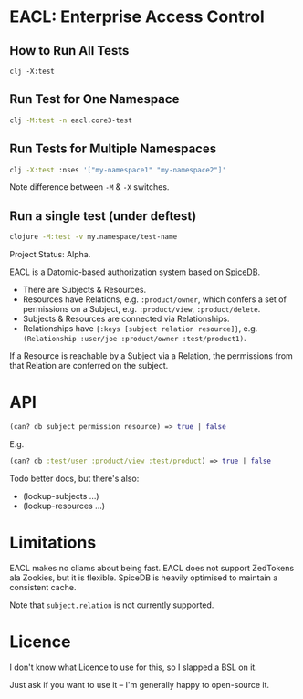 # **EACL**: Enterprise Access Control

## How to Run All Tests

```shell
clj -X:test
```
## Run Test for One Namespace

```bash
clj -M:test -n eacl.core3-test
```

## Run Tests for Multiple Namespaces

```bash
clj -X:test :nses '["my-namespace1" "my-namespace2"]'
```

Note difference between `-M` & `-X` switches.

## Run a single test (under deftest)

```bash
clojure -M:test -v my.namespace/test-name
```


Project Status: Alpha.

EACL is a Datomic-based authorization system based on [SpiceDB](https://authzed.com/spicedb).

- There are Subjects & Resources.
- Resources have Relations, e.g. `:product/owner`, which confers a set of permissions on a Subject, e.g. 
  `:product/view`, `:product/delete`.
- Subjects & Resources are connected via Relationships.
- Relationships have `{:keys [subject relation resource]}`, e.g. `(Relationship :user/joe :product/owner :test/product1)`.

If a Resource is reachable by a Subject via a Relation, the permissions from that Relation are conferred on the subject.

# API

```clojure
(can? db subject permission resource) => true | false
```

E.g.
```clojure
(can? db :test/user :product/view :test/product) => true | false
```

Todo better docs, but there's also:

- (lookup-subjects ...)
- (lookup-resources ...)

# Limitations

EACL makes no cliams about being fast.
EACL does not support ZedTokens ala Zookies, but it is flexible.
SpiceDB is heavily optimised to maintain a consistent cache.

Note that `subject.relation` is not currently supported.

# Licence

I don't know what Licence to use for this, so I slapped a BSL on it.

Just ask if you want to use it – I'm generally happy to open-source it.
